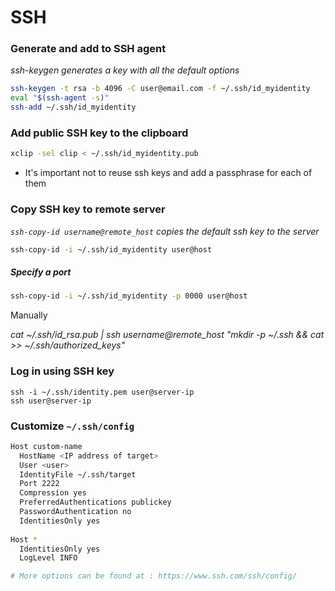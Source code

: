 # SSH

### Generate and add to SSH agent

_ssh-keygen generates a key with all the default options_

```bash
ssh-keygen -t rsa -b 4096 -C user@email.com -f ~/.ssh/id_myidentity
eval "$(ssh-agent -s)"
ssh-add ~/.ssh/id_myidentity
```

### Add public SSH key to the clipboard

```bash
xclip -sel clip < ~/.ssh/id_myidentity.pub
```
- It's important not to reuse ssh keys and add a passphrase for each of them



### Copy SSH key to remote server

_`ssh-copy-id username@remote_host` copies the default ssh key to the server_

```bash
ssh-copy-id -i ~/.ssh/id_myidentity user@host
```

##### Specify a port

```bash
ssh-copy-id -i ~/.ssh/id_myidentity -p 0000 user@host
```

Manually

_cat ~/.ssh/id_rsa.pub | ssh username@remote_host "mkdir -p ~/.ssh && cat >> ~/.ssh/authorized_keys"_


### Log in using SSH key

```
ssh -i ~/.ssh/identity.pem user@server-ip
ssh user@server-ip
```


### Customize `~/.ssh/config`

```bash
Host custom-name
  HostName <IP address of target>
  User <user>
  IdentityFile ~/.ssh/target
  Port 2222
  Compression yes
  PreferredAuthentications publickey
  PasswordAuthentication no
  IdentitiesOnly yes
    
Host *
  IdentitiesOnly yes
  LogLevel INFO

# More options can be found at : https://www.ssh.com/ssh/config/
```
